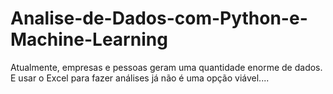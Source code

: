 # Analise-de-Dados-com-Python-e-Machine-Learning
Atualmente, empresas e pessoas geram uma quantidade enorme de dados. E usar o Excel para fazer análises já não é uma opção viável....
